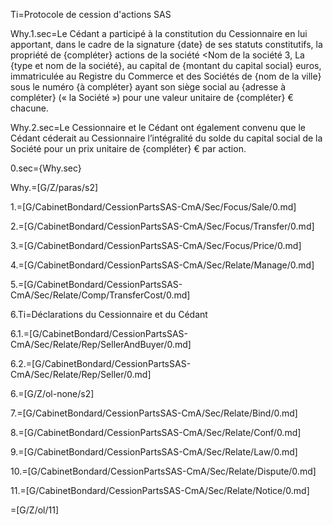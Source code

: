 Ti=Protocole de cession d'actions SAS


Why.1.sec=Le Cédant a participé à la constitution du Cessionnaire en lui apportant, dans le cadre de la signature {date} de ses statuts constitutifs, la propriété de {compléter} actions de la société <Nom de la société 3, La {type et nom de la société}, au capital de {montant du capital social} euros, immatriculée au Registre du Commerce et des Sociétés de {nom de la ville} sous le numéro {à compléter} ayant son siège social au {adresse à compléter} (« la Société ») pour une valeur unitaire de {compléter} € chacune.

Why.2.sec=Le Cessionnaire et le Cédant ont également convenu que le Cédant céderait au Cessionnaire l’intégralité du solde du capital social de la Société pour un prix unitaire de {compléter} € par action.

0.sec={Why.sec}

Why.=[G/Z/paras/s2]

1.=[G/CabinetBondard/CessionPartsSAS-CmA/Sec/Focus/Sale/0.md]

2.=[G/CabinetBondard/CessionPartsSAS-CmA/Sec/Focus/Transfer/0.md]

3.=[G/CabinetBondard/CessionPartsSAS-CmA/Sec/Focus/Price/0.md]

4.=[G/CabinetBondard/CessionPartsSAS-CmA/Sec/Relate/Manage/0.md]


5.=[G/CabinetBondard/CessionPartsSAS-CmA/Sec/Relate/Comp/TransferCost/0.md]


6.Ti=Déclarations du Cessionnaire et du Cédant

6.1.=[G/CabinetBondard/CessionPartsSAS-CmA/Sec/Relate/Rep/SellerAndBuyer/0.md]

6.2.=[G/CabinetBondard/CessionPartsSAS-CmA/Sec/Relate/Rep/Seller/0.md]

6.=[G/Z/ol-none/s2]

7.=[G/CabinetBondard/CessionPartsSAS-CmA/Sec/Relate/Bind/0.md]

8.=[G/CabinetBondard/CessionPartsSAS-CmA/Sec/Relate/Conf/0.md]

9.=[G/CabinetBondard/CessionPartsSAS-CmA/Sec/Relate/Law/0.md]

10.=[G/CabinetBondard/CessionPartsSAS-CmA/Sec/Relate/Dispute/0.md]

11.=[G/CabinetBondard/CessionPartsSAS-CmA/Sec/Relate/Notice/0.md]

=[G/Z/ol/11]